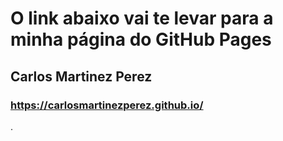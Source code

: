 ﻿# O link abaixo vai te levar para a minha página do GitHub Pages
 
 ## Carlos Martinez Perez
 
 
 ### https://carlosmartinezperez.github.io/
.

